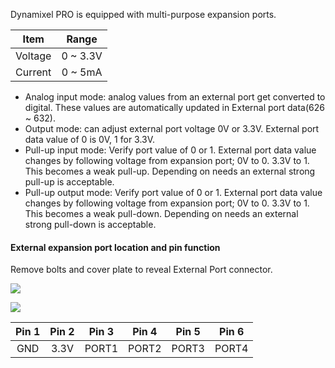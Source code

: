 Dynamixel PRO is equipped with multi-purpose expansion ports.

|Item|Range|
| :---: | :---: |
|Voltage| 0 ~ 3.3V|
|Current| 0 ~ 5mA|

- Analog input mode: analog values from an external port get converted to digital. These values are automatically updated in External port data(626 ~ 632).
- Output mode: can adjust external port voltage 0V or 3.3V. External port data value of 0 is 0V, 1 for 3.3V.
- Pull-up input mode: Verify port value of 0 or 1. External port data value changes by following voltage from expansion port; 0V to 0. 3.3V to 1. This becomes a weak pull-up. Depending on needs an external strong pull-up is acceptable.
- Pull-up output mode: Verify port value of 0 or 1. External port data value changes by following voltage from expansion port; 0V to 0. 3.3V to 1. This becomes a weak pull-down. Depending on needs an external strong pull-down is acceptable.

#### External expansion port location and pin function
Remove bolts and cover plate to reveal External Port connector.

![](/emanual/assets/images/dxl/pro/pro_external_port.png)

![](/emanual/assets/images/dxl/pro/pro_external_port_pinout.png)

|Pin 1|Pin 2|Pin 3|Pin 4|Pin 5|Pin 6|
| :---: | :---: | :---: | :---: | :---: | :---: |
|GND|3.3V|PORT1|PORT2|PORT3|PORT4|
